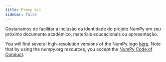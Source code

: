```yaml
---
title: Press kit
sidebar: false
---
```


Gostaríamos de facilitar a inclusão da identidade do projeto NumPy em seu próximo documento acadêmico, materiais educacionais ou apresentação.

You will find several high-resolution versions of the NumPy logo [here](https://github.com/numpy/numpy/tree/main/branding/logo). Note that by using the numpy.org resources, you accept the [NumPy Code of Conduct](/code-of-conduct).
